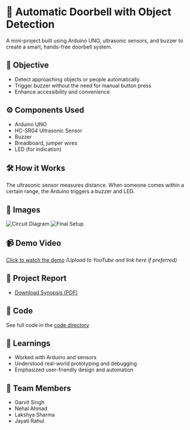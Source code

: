 # 🔔 Automatic Doorbell with Object Detection

A mini-project built using Arduino UNO, ultrasonic sensors, and buzzer to create a smart, hands-free doorbell system.

## 🎯 Objective
- Detect approaching objects or people automatically
- Trigger buzzer without the need for manual button press
- Enhance accessibility and convenience

## ⚙️ Components Used
- Arduino UNO
- HC-SR04 Ultrasonic Sensor
- Buzzer
- Breadboard, jumper wires
- LED (for indication)

## 🛠️ How it Works
The ultrasonic sensor measures distance. When someone comes within a certain range, the Arduino triggers a buzzer and LED.

## 📸 Images
![Circuit Diagram](images/)
![Final Setup](images/)

## 📹 Demo Video
[Click to watch the demo](videos/) *(Upload to YouTube and link here if preferred)*

## 📄 Project Report
- [Download Synopsis (PDF)](synopsis/)

## 📁 Code
See full code in the [code directory](code/)

## 🧠 Learnings
- Worked with Arduino and sensors
- Understood real-world prototyping and debugging
- Emphasized user-friendly design and automation

## 🙌 Team Members
- Garvit Singh
- Nehal Ahmad
- Lakshya Sharma
- Jayati Rahul
